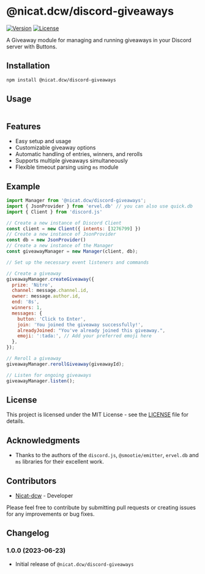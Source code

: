 
# @nicat.dcw/discord-giveaways

[![Version](https://img.shields.io/npm/v/@nicat.dcw/discord-giveaways)]()
[![License](https://img.shields.io/github/license/Nicat-dcw/giveaways)]()

A Giveaway module for managing and running giveaways in your Discord server with Buttons.

## Installation

```bash
npm install @nicat.dcw/discord-giveaways
```

## Usage

```javascript

```

## Features

- Easy setup and usage
- Customizable giveaway options
- Automatic handling of entries, winners, and rerolls
- Supports multiple giveaways simultaneously
- Flexible timeout parsing using `ms` module

## Example

```javascript
import Manager from '@nicat.dcw/discord-giveaways';
import { JsonProvider } from 'ervel.db' // you can also use quick.db
import { Client } from 'discord.js' 

// Create a new instance of Discord Client
const client = new Client({ intents: [3276799] })
// Create a new instance of JsonProvider
const db = new JsonProvider()
// Create a new instance of the Manager
const giveawayManager = new Manager(client, db);

// Set up the necessary event listeners and commands

// Create a giveaway
giveawayManager.createGiveaway({
  prize: 'Nitro',
  channel: message.channel.id,
  owner: message.author.id,
  end: '8s',
  winners: 1,
  messages: {
    button: 'Click to Enter',
    join: 'You joined the giveaway successfully!',
    alreadyJoined: "You've already joined this giveaway.",
    emoji: ':tada:', // Add your preferred emoji here
  },
});

// Reroll a giveaway
giveawayManager.rerollGiveaway(giveawayId);

// Listen for ongoing giveaways
giveawayManager.listen();
```

## License

This project is licensed under the MIT License - see the [LICENSE](https://github.com/Nicat-dcw/giveaways) file for details.

## Acknowledgments

- Thanks to the authors of the `discord.js`, `@smootie/emitter`, `ervel.db` and `ms` libraries for their excellent work.

## Contributors

- [Nicat-dcw](https://github.com/Nicat-dcw) - Developer

Please feel free to contribute by submitting pull requests or creating issues for any improvements or bug fixes.

## Changelog

### 1.0.0 (2023-06-23)

- Initial release of `@nicat.dcw/discord-giveaways`
